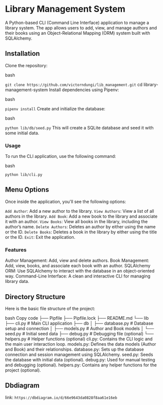# Library Management System
A Python-based CLI (Command Line Interface) application to manage a library system. The app allows users to add, view, and manage authors and their books using an Object-Relational Mapping (ORM) system built with SQLAlchemy.


## Installation
Clone the repository:

bash

`git clone https://github.com/victorndungi/lib_management.git`
cd library-management-system
Install dependencies using Pipenv:

bash

`pipenv install`
Create and initialize the database:

bash

`python lib/db/seed.py`
This will create a SQLite database and seed it with some initial data.

### Usage
To run the CLI application, use the following command:

bash

`python lib/cli.py`
## Menu Options
Once inside the application, you'll see the following options:

`Add Author`: Add a new author to the library.
`View Authors`: View a list of all authors in the library.
`Add Book`: Add a new book to the library and associate it with an author.
`View Books`: View all books in the library, including the author’s name.
`Delete Authors`: Deletes an author by either using the name or the ID.
`Delete Books`: Deletes a book in the library by either using the title or the ID.
`Exit`: Exit the application.

### Features
Author Management: Add, view and delete authors.
Book Management: Add, view, books, and associate each book with an author.
SQLAlchemy ORM: Use SQLAlchemy to interact with the database in an object-oriented way.
Command-Line Interface: A clean and interactive CLI for managing library data.
## Directory Structure
Here is the basic file structure of the project:

bash
Copy code
├── Pipfile
├── Pipfile.lock
├── README.md
└── lib
    ├── cli.py             # Main CLI application
    ├── db
    │   ├── database.py     # Database setup and connection
    │   ├── models.py       # Author and Book models
    │   └── seed.py         # Initial seed data
    ├── debug.py            # Debugging file (optional)
    └── helpers.py          # Helper functions (optional)
cli.py: Contains the CLI logic and the main user interaction loop.
models.py: Defines the data models (Author and Book) and their relationships.
database.py: Sets up the database connection and session management using SQLAlchemy.
seed.py: Seeds the database with initial data (optional).
debug.py: Used for manual testing and debugging (optional).
helpers.py: Contains any helper functions for the project (optional).

## Dbdiagram
link: `https://dbdiagram.io/d/66e9643da0828f8aa61e16eb`